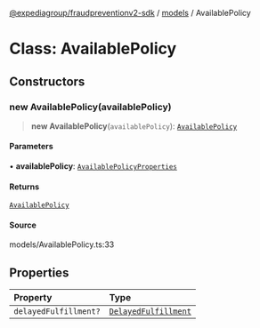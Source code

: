 [@expediagroup/fraudpreventionv2-sdk](../../index.md) / [models](../index.md) / AvailablePolicy

# Class: AvailablePolicy

## Constructors

### new AvailablePolicy(availablePolicy)

> **new AvailablePolicy**(`availablePolicy`): [`AvailablePolicy`](AvailablePolicy.md)

#### Parameters

• **availablePolicy**: [`AvailablePolicyProperties`](../interfaces/AvailablePolicyProperties.md)

#### Returns

[`AvailablePolicy`](AvailablePolicy.md)

#### Source

models/AvailablePolicy.ts:33

## Properties

| Property | Type |
| :------ | :------ |
| `delayedFulfillment?` | [`DelayedFulfillment`](DelayedFulfillment.md) |
